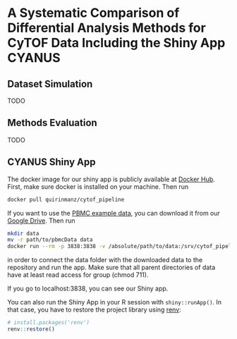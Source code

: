 A Systematic Comparison of Differential Analysis Methods for CyTOF Data Including the Shiny App CYANUS
================

## Dataset Simulation

TODO

## Methods Evaluation

TODO

## CYANUS Shiny App

The docker image for our shiny app is publicly available at [Docker
Hub](https://hub.docker.com/repository/docker/quirinmanz/cytof_pipeline).
First, make sure docker is installed on your machine. Then run

``` bash
docker pull quirinmanz/cytof_pipeline
```

If you want to use the [PBMC example
data](https://www.nature.com/articles/nbt.2317), you can download it
from our [Google
Drive](https://drive.google.com/drive/folders/19hM51eoLLEJDQ_Oz4xqMu2t9bAY9Qcyf?usp=sharing).
Then run

``` bash
mkdir data
mv -r path/to/pbmcData data
docker run --rm -p 3838:3838 -v /absolute/path/to/data:/srv/cytof_pipeline/data quirinmanz/cytof_pipeline
```

in order to connect the data folder with the downloaded data to the
repository and run the app. Make sure that all parent directories of
data have at least read access for group (chmod 711).

If you go to localhost:3838, you can see our Shiny app.

You can also run the Shiny App in your R session with `shiny::runApp()`.
In that case, you have to restore the project library using
[renv](https://rstudio.github.io/renv/articles/renv.html):

``` r
# install.packages('renv')
renv::restore()
```


